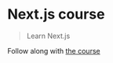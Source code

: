 # Next.js course
> Learn Next.js

Follow along with [the course](https://hendrixer.github.io/nextjs-course/)